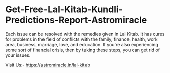 # Get-Free-Lal-Kitab-Kundli-Predictions-Report-Astromiracle
Each issue can be resolved with the remedies given in Lal Kitab. It has cures for problems in the field of conflicts with the family, finance, health, work area, business, marriage, love, and education. If you're also experiencing some sort of financial crisis, then by taking these steps, you can get rid of your issues. 

Visit Us:- https://astromiracle.in/lal-kitab

